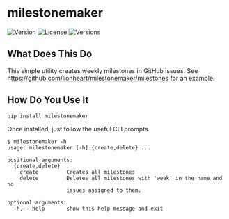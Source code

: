 # milestonemaker

![Version](https://img.shields.io/pypi/v/git-bigstore.svg?style=flat)
![License](https://img.shields.io/pypi/l/git-bigstore.svg?style=flat)
![Versions](https://img.shields.io/pypi/pyversions/git-bigstore.svg?style=flat)

## What Does This Do

This simple utility creates weekly milestones in GitHub issues. See https://github.com/lionheart/milestonemaker/milestones for an example.

## How Do You Use It

```
pip install milestonemaker
```

Once installed, just follow the useful CLI prompts.

```
$ milestonemaker -h
usage: milestonemaker [-h] {create,delete} ...

positional arguments:
  {create,delete}
    create         Creates all milestones
    delete         Deletes all milestones with 'week' in the name and no
                   issues assigned to them.

optional arguments:
  -h, --help       show this help message and exit
```
